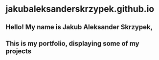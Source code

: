 # jakubaleksanderskrzypek.github.io

## Hello! My name is Jakub Aleksander Skrzypek,
## This is my portfolio, displaying some of my projects

